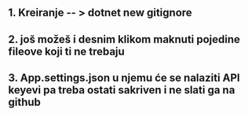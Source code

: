 ## 1. Kreiranje -- > dotnet new gitignore

## 2. još možeš i desnim klikom maknuti pojedine fileove koji ti ne trebaju

## 3. App.settings.json u njemu će se nalaziti API keyevi pa treba ostati sakriven i ne slati ga na github


